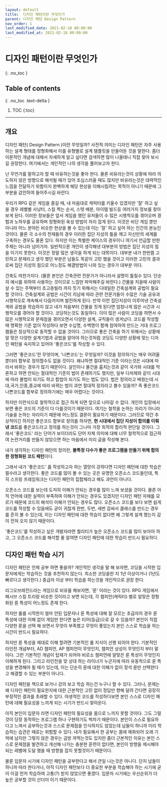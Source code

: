 ```yaml
---
layout: default
title:  디자인 패턴이란 무엇인가
parent: 디자인 패턴 Design Pattern
nav_order: 1
last_modified_date: 2021-02-18 00:00:00
last_modified_at: 2021-02-18 00:00:00
---
```


# 디자인 패턴이란 무엇인가
{: .no_toc }

## Table of contents
{: .no_toc .text-delta }

1. TOC
{:toc}

---

## 개요

디자인 패턴( Design Pattern )이란 무엇일까? 사전적 의미는 디자인 패턴은 자주 사용하는 설계 형태를 정형화해서 이를 유형별로 설계 템플릿을 만들어둔 것을 말한다. 좀더 이론적인 개념에 대해서 자세하게 알고 싶다면 검색하면 많이 나올테니 직접 찾아 보시길 권장한다. 여기에서는 개인적인 나의 생각을 풀어보고자 한다.

난 무언가를 말하고자 할 때 비유하는것을 좋아 한다. 물론 비유라는것이 상황에 따라 의도하지 않은 방향으로 해석될 때가 있어 조심스러울 때도 많지만 비유라는것은 대략적인 느낌을 전달하기 위함이지 완벽하게 해당 현상을 이해시킬려는 목적이 아니기 때문에 그 부분을 감안하여 들어주시길 바란다. 

우리가 RPG 같은 게임을 즐길 때, 내 마음대로 캐릭터를 키울수 있겠지만 '잘' 하고 싶을 경우 레벨별 사냥터, 스킬 찍는 순서, 스텟 배분, 아이템 빌드등 여러가지 정보를 찾아보게 된다. 이러한 정보들은 앞서 게임을 했던 유저들이 수 많은 시행착오를 겪어오며 경험과 노하우를 공유하며 정형화된 육성 방법이 자리 잡게 된다. 이것은 비단 게임 뿐만 아니라 어느 분야든 비슷한 현상을 볼 수 있는데 이는 '잘' 하고 싶어 하는 인간의 본능인 것이다. 물론 극 소수의 천재들의 경우 이러한 집단 지성의 틀을 깨고 자신만의 세계를 구축하는 경우도 물론 있다. 하지만 이는 특별한 케이스의 경우이니 여기서 언급할 만한 주제는 아니라 넘어가자. 일반적으론 개인이 생각해낸 대부분의 방법은 집단 지성의 힘을 이기지 못한다. 이것은 정말 많은 생각을 하게 되는 대목이다. 대부분 내가 한번쯤 고민하고 문제라고 생각 했던 부분은 남들도 똑같이 고민 했을 것이고 이러한 고민의 결과로써 집단 지성의 힘으로 어느정도 해결방법이 나와 있는 경우가 대부분 이다.

건축도 마찬가지다. (물론 본인은 건축관련 전문가가 아니라서 설명이 틀릴수 있다. 단순히 예시를 위하여 사용하는 것이므로 느낌만 파악해주길 바란다.) 건물을 지을때 사람이 살 수 있는 주택부터 초고층빌라 까지 짓기 위해서는 디테일한 건축설계와 공법이 필요할 것이다. 건축설계와 공법은 시간이 지남에 따라 관련 전문가들이 수많은 기술 공유과 시행착오로 계속해서 다듬어지며 발전하게 된다. 만약 이런 집단지성이 이루어낸 건축설계와 공법을 학습하지 않고 내가 처음부터 건물을 짓게 된다면 엄청나게 많은 시간과 시행착오를 겪어야 할 것이다. 코딩하는것도 동일하다. 이미 많은 사람이 코딩을 하면서 수많은 시행착오와 문제점을 겪어오면서 다양한 설계, 규칙들이 생겨났다. 코드를 작성할 때 명확한 기준 없이 작성하다 보면 수십명, 수백명이 함께 참여하여 만드는 거대 프로그램들은 정상적으로 동작할 수 없을 것이다. 그러므로 좋은 건축을 하기 위해서는 상황에 알 맞은 다양한 설계기법과 공법을 알아야 하는것처럼 코딩도 다양한 상황에 맞는 디자인 패턴을 숙지하고 있어야 '좋은코드'를 작성할 수 있다.

그러면 '좋은코드'란 무엇이며, '나쁜코드'는 무엇일까? 이것을 정의하기는 매우 어려울 뿐더러 함부로 정의할수도 없을 것이다. 왜냐하면 절대적인 기준 이라는것은 시대에 따라서 바뀌는 경우가 많기 때문이다. 살인이나 물건을 훔치는것과 같이 국가와 시대를 막론하고 하면 안되는 절대적인 기준의 법이 존재하기도 했지만, 일부 다처제와 같이 시대에 따라 불법이 되기도 하고 합법이 되기도 하는 법도 있다. 법은 정의라고 배웠는데 시대,국가,인종,종교에 따라 바뀌는 법이 과연 절대적 정의라고 볼수 있을까? 즉 좋은코드 나쁜코드를 함부로 정의하기에는 매우 어렵다는 것이다.

하지만 이런식으로 철학적으로 접근 하게 되면 앞으로 나아갈 수 없다. 개인의 입장에서 보면 좋은 코드의 기준이 다 다를것이기 때문이다. 여기는 철학을 논하는 자리가 아니라 기술을 논하는 자리이기 때문에 어느정도 결론이 필요하기 때문이다. 그러므로 약간 추상적이긴 하지만 좋은코드 함부로 정의를 하자면, **현 시대에서 집단 지성이 합의를 이뤄낸 코드**를 좋은코드라고 정의를 하는것이 그나마 가장 최적의 합리적 판단일 것이다. 그래서 '좋은코드' 라는 단어가 보이더라도  단어 자체 의미에 대해 너무 철학적으로 접근하여 논란거리를 만들지 않았으면 하는 마음에서 미리 글을 작성해 본다. 

내가 생각하는 디자인 패턴의 정의란, **불특정 다수가 좋은 프로그램을 만들기 위해 합의한 정형화된 코드 패턴**이다.

그래서 내가 '좋은코드' 를 작성하고자 하는 열망이 강하다면 디자인 패턴에 대한 학습은 필수라고 생각한다. 좋은 코드를 많이 볼 수 있는 곳은 유명한 오픈소스 코드들인데, 특히 스프링 프레임워크는 디자인 패턴의 집합체라고 해도 과언이 아니다.

오픈소스 코드를 보는데 도저히 이해가 안되는 경우를 많이 느껴 보셨을 것이다. 물론 아직 언어에 대한 실력이 부족하여 이해가 안되는 경우도 있겠지만 디자인 패턴 자체를 모르기 때문에 코드의 해석이 이해가 안되는 경우도 많다. 오픈소스 코드를 보다 보면 쉽게 코드를 작성할 수 있음에도 굳이 귀찮게 한번, 두번, 세번 감싸서 클래스를 만드는 경우를 흔히 볼 수 있는데, 이는 디자인 패턴에 대한 학습이 없다면 왜 그렇게 설계 했는지 감이 전혀 오지 않기 때문이다.

'좋은코드'를 작성하고 싶은 개발자라면 퀄리티가 높은 오픈소스 코드를 많이 보아야 하고, 그 오픈소스 코드를 해석할 줄 알여면 디자인 패턴에 대한 학습이 반드시 필요하다.

## 디자인 패턴 학습 시기

디자인 패턴은 언제 공부 하면 좋을까? 개인적인 생각을 말 해 보자면, 코딩을 시작한 입문자에게는 학습하는 것을 추천하지 않는다. 최소한 코딩을한 지 1년 이상이거나 (1년도 빠르다고 생각한다.) 중급자 이상 부터 학습을 하는것을 개인적으로 권장 한다. 

리그오브레전드라는 게임으로 비유를 해보자면, '룬' 이라는 것이 있다. RPG 게임에서 패시브 스킬 트리랑 비슷한 것이라고 보면 되는데, 각 챔피언(캐릭터) 별로 알맞은 정형화된 룬 특성이 어느정도 존재 한다. 

하지만 롤를 시작한지 얼마 안된 입문자나 룬 특성에 대해 잘 모르는 초급자의 경우 룬 특성에 대한 이해 없이 게임만 한다면 높은 티어(등급)으로 갈 수 있을까? 본인이 직접 다양한 룬을 선택 해 보면서 무엇이 부족했고 무엇이 좋았는지 본인 스스로 학습을 하는 시간이 반드시 필요하다.

하지만 룬 특성을 제대로 이해 할려면 기본적인 롤 지식이 선행 되어야 한다. 기본적인 라인전 개념부터, AD 챔피언, AP 챔피언이 무엇인지, 챔피언 상성이 무엇인지 부터 말이다. 그런 기본적인 개념이 탑재가 되어야 비로소 챔피언에 알맞은 룬 특성이 무엇인지 이해하게 된다. 그리고 라인전을 맞 상대 하는 라이너가 누군지에 따라 유동적으로 룬 특성을 변경해야 될 때가 있는데, 이는 단순히 룬에 대한 이해가 없이 정석 룬만 선택한다고 해결할 수 있는 부분이 아니다.

디자인 패턴을 책으로 보거나 강의 보고 학습 하는건 누구나 할 수 있다. 그러나, 문제는 왜 디자인 패턴이 필요한지에 대한 근본적인 고민 없이 정답만 향해 달려 간다면 굉장히 부정적인 결과를 초래할 수 있다. 야생적인 코드를 작성하다보면 본인 스스로 디자인 패턴에 대해 필요성을 느끼게 되는 시기가 반드시 찾아온다.

아직 본인이 입문자 라면 디자인 패턴의 필요성을 몸으로 느끼지 못할 것이다. 그도 그럴것이 당장 동작하는 프로그램 하나 구현하기도 벅차기 때문이다. 본인이 스스로 필요하다고 느껴서 공부하는것과 스스로 문제점을 인식하지도 않았는데 남들이 하니까 미리 학습하는 습관은 때로는 위험할 수 있다. 내가 필요해서 한 공부는 몸에 체화되어 오래 기억에 남지만 그렇지 않은 경우는 금방 까먹는것도 있지만 좀더 근본적인 이유는 본인 스스로 문제점을 발견하고 개선해 나가는 충분한 훈련이 없다면, 본인이 방향을 제시해야 되는 레벨에 도달 했을 때 방향을 잡지 못할것이기 때문이다. 

물론 입문자 시기에 디자인 패턴을 공부한다고 해서 큰일 나는것은 아니다. 단지 남들이 하니까 따라 한다거나, 아직 디자인 패턴보다 더 중요한 부분을 학습해야 하는 시기에 굳이 이걸 먼저 학습하여 고통(?) 받지 않았으면 좋겠다. 입문자 시기에는 우선순위가 더 높은 공부할 것이 산더미 이기 때문이다.